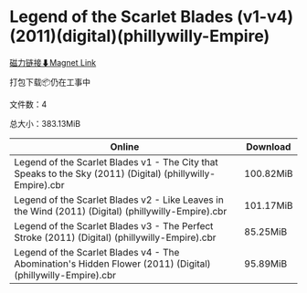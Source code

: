 # Legend of the Scarlet Blades (v1-v4)(2011)(digital)(phillywilly-Empire)

[磁力链接⬇Magnet Link](magnet:?xt=urn:btih:891a29fd33aa85cb958e50fd607e017c224745a8&dn=Legend%20of%20the%20Scarlet%20Blades%20%28v1-v4%29%282011%29%28digital%29%28phillywilly-Empire%29)

打包下载📦仍在工事中

文件数：4

总大小：383.13MiB

Online | Download
--- | ---
Legend of the Scarlet Blades v1 - The City that Speaks to the Sky (2011) (Digital) (phillywilly-Empire).cbr | 100.82MiB
Legend of the Scarlet Blades v2 - Like Leaves in the Wind (2011) (Digital) (phillywilly-Empire).cbr | 101.17MiB
Legend of the Scarlet Blades v3 - The Perfect Stroke (2011) (Digital) (phillywilly-Empire).cbr | 85.25MiB
Legend of the Scarlet Blades v4 - The Abomination's Hidden Flower (2011) (Digital) (phillywilly-Empire).cbr | 95.89MiB